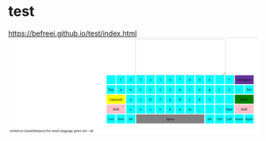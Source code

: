 # test
https://befreei.github.io/test/index.html
![alt tag](https://github.com/BeFreeI/test/blob/master/keyboard.png)

